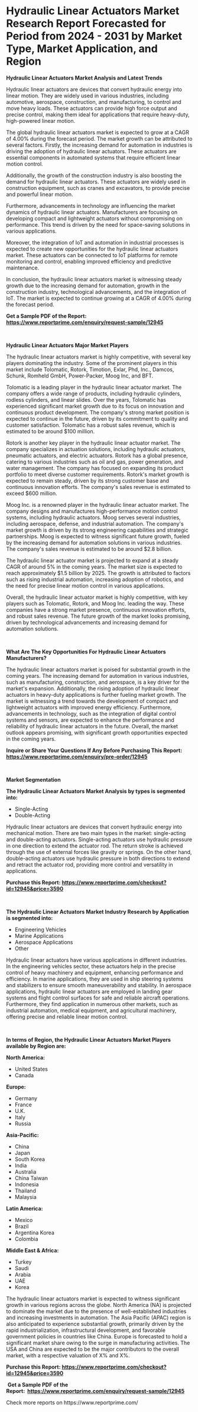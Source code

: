 <p><h1>Hydraulic Linear Actuators Market Research Report Forecasted for Period from 2024 -  2031 by Market Type, Market Application, and Region</h1></p><p><strong>Hydraulic Linear Actuators Market Analysis and Latest Trends</strong></p>
<p><p>Hydraulic linear actuators are devices that convert hydraulic energy into linear motion. They are widely used in various industries, including automotive, aerospace, construction, and manufacturing, to control and move heavy loads. These actuators can provide high force output and precise control, making them ideal for applications that require heavy-duty, high-powered linear motion.</p><p>The global hydraulic linear actuators market is expected to grow at a CAGR of 4.00% during the forecast period. The market growth can be attributed to several factors. Firstly, the increasing demand for automation in industries is driving the adoption of hydraulic linear actuators. These actuators are essential components in automated systems that require efficient linear motion control.</p><p>Additionally, the growth of the construction industry is also boosting the demand for hydraulic linear actuators. These actuators are widely used in construction equipment, such as cranes and excavators, to provide precise and powerful linear motion.</p><p>Furthermore, advancements in technology are influencing the market dynamics of hydraulic linear actuators. Manufacturers are focusing on developing compact and lightweight actuators without compromising on performance. This trend is driven by the need for space-saving solutions in various applications.</p><p>Moreover, the integration of IoT and automation in industrial processes is expected to create new opportunities for the hydraulic linear actuators market. These actuators can be connected to IoT platforms for remote monitoring and control, enabling improved efficiency and predictive maintenance.</p><p>In conclusion, the hydraulic linear actuators market is witnessing steady growth due to the increasing demand for automation, growth in the construction industry, technological advancements, and the integration of IoT. The market is expected to continue growing at a CAGR of 4.00% during the forecast period.</p></p>
<p><strong>Get a Sample PDF of the Report:&nbsp; <a href="https://www.reportprime.com/enquiry/request-sample/12945">https://www.reportprime.com/enquiry/request-sample/12945</a></strong></p>
<p>&nbsp;</p>
<p><strong>Hydraulic Linear Actuators Major Market Players</strong></p>
<p><p>The hydraulic linear actuators market is highly competitive, with several key players dominating the industry. Some of the prominent players in this market include Tolomatic, Rotork, Timotion, Exlar, Phd, Inc., Damcos, Schunk, Romheld GmbH, Power-Packer, Moog Inc, and BFT.</p><p>Tolomatic is a leading player in the hydraulic linear actuator market. The company offers a wide range of products, including hydraulic cylinders, rodless cylinders, and linear slides. Over the years, Tolomatic has experienced significant market growth due to its focus on innovation and continuous product development. The company's strong market position is expected to continue in the future, driven by its commitment to quality and customer satisfaction. Tolomatic has a robust sales revenue, which is estimated to be around $100 million.</p><p>Rotork is another key player in the hydraulic linear actuator market. The company specializes in actuation solutions, including hydraulic actuators, pneumatic actuators, and electric actuators. Rotork has a global presence, catering to various industries such as oil and gas, power generation, and water management. The company has focused on expanding its product portfolio to meet diverse customer requirements. Rotork's market growth is expected to remain steady, driven by its strong customer base and continuous innovation efforts. The company's sales revenue is estimated to exceed $600 million.</p><p>Moog Inc. is a renowned player in the hydraulic linear actuator market. The company designs and manufactures high-performance motion control systems, including hydraulic actuators. Moog serves several industries, including aerospace, defense, and industrial automation. The company's market growth is driven by its strong engineering capabilities and strategic partnerships. Moog is expected to witness significant future growth, fueled by the increasing demand for automation solutions in various industries. The company's sales revenue is estimated to be around $2.8 billion.</p><p>The hydraulic linear actuator market is projected to expand at a steady CAGR of around 5% in the coming years. The market size is expected to reach approximately $1.5 billion by 2025. The growth is attributed to factors such as rising industrial automation, increasing adoption of robotics, and the need for precise linear motion control in various applications.</p><p>Overall, the hydraulic linear actuator market is highly competitive, with key players such as Tolomatic, Rotork, and Moog Inc. leading the way. These companies have a strong market presence, continuous innovation efforts, and robust sales revenue. The future growth of the market looks promising, driven by technological advancements and increasing demand for automation solutions.</p></p>
<p>&nbsp;</p>
<p><strong>What Are The Key Opportunities For Hydraulic Linear Actuators Manufacturers?</strong></p>
<p><p>The hydraulic linear actuators market is poised for substantial growth in the coming years. The increasing demand for automation in various industries, such as manufacturing, construction, and aerospace, is a key driver for the market's expansion. Additionally, the rising adoption of hydraulic linear actuators in heavy-duty applications is further fueling market growth. The market is witnessing a trend towards the development of compact and lightweight actuators with improved energy efficiency. Furthermore, advancements in technology, such as the integration of digital control systems and sensors, are expected to enhance the performance and reliability of hydraulic linear actuators in the future. Overall, the market outlook appears promising, with significant growth opportunities expected in the coming years.</p></p>
<p><strong>Inquire or Share Your Questions If Any Before Purchasing This Report: <a href="https://www.reportprime.com/enquiry/pre-order/12945">https://www.reportprime.com/enquiry/pre-order/12945</a></strong></p>
<p>&nbsp;</p>
<p><strong>Market Segmentation</strong></p>
<p><strong>The Hydraulic Linear Actuators Market Analysis by types is segmented into:</strong></p>
<p><ul><li>Single-Acting</li><li>Double-Acting</li></ul></p>
<p><p>Hydraulic linear actuators are devices that convert hydraulic energy into mechanical motion. There are two main types in the market: single-acting and double-acting actuators. Single-acting actuators use hydraulic pressure in one direction to extend the actuator rod. The return stroke is achieved through the use of external forces like gravity or springs. On the other hand, double-acting actuators use hydraulic pressure in both directions to extend and retract the actuator rod, providing more control and versatility in applications.</p></p>
<p><strong>Purchase this Report:&nbsp;<a href="https://www.reportprime.com/checkout?id=12945&price=3590">https://www.reportprime.com/checkout?id=12945&price=3590</a></strong></p>
<p>&nbsp;</p>
<p><strong>The Hydraulic Linear Actuators Market Industry Research by Application is segmented into:</strong></p>
<p><ul><li>Engineering Vehicles</li><li>Marine Applications</li><li>Aerospace Applications</li><li>Other</li></ul></p>
<p><p>Hydraulic linear actuators have various applications in different industries. In the engineering vehicles sector, these actuators help in the precise control of heavy machinery and equipment, enhancing performance and efficiency. In marine applications, they are used in ship steering systems and stabilizers to ensure smooth maneuverability and stability. In aerospace applications, hydraulic linear actuators are employed in landing gear systems and flight control surfaces for safe and reliable aircraft operations. Furthermore, they find application in numerous other markets, such as industrial automation, medical equipment, and agricultural machinery, offering precise and reliable linear motion control.</p></p>
<p>&nbsp;</p>
<p><strong>In terms of Region, the Hydraulic Linear Actuators Market Players available by Region are:</strong></p>
<p>
    <p> <strong> North America: </strong>
        <ul>
            <li>United States</li>
            <li>Canada</li>
        </ul>
        </p> 
    <p> <strong> Europe: </strong>
        <ul>
            <li>Germany</li>
            <li>France</li>
            <li>U.K.</li>
            <li>Italy</li>
            <li>Russia</li>
        </ul>
        </p> 
    <p> <strong> Asia-Pacific: </strong>
        <ul>
            <li>China</li>
            <li>Japan</li>
            <li>South Korea</li>
            <li>India</li>
            <li>Australia</li>
            <li>China Taiwan</li>
            <li>Indonesia</li>
            <li>Thailand</li>
            <li>Malaysia</li>
        </ul>
        </p> 
    <p> <strong> Latin America: </strong>
        <ul>
            <li>Mexico</li>
            <li>Brazil</li>
            <li>Argentina Korea</li>
            <li>Colombia</li>
        </ul>
        </p> 
    <p> <strong> Middle East & Africa: </strong>
        <ul>
            <li>Turkey</li>
            <li>Saudi</li>
            <li>Arabia</li>
            <li>UAE</li>
            <li>Korea</li>
        </ul>
    </p>
    </p>
<p><p>The hydraulic linear actuators market is expected to witness significant growth in various regions across the globe. North America (NA) is projected to dominate the market due to the presence of well-established industries and increasing investments in automation. The Asia Pacific (APAC) region is also anticipated to experience substantial growth, primarily driven by the rapid industrialization, infrastructural development, and favorable government policies in countries like China. Europe is forecasted to hold a significant market share owing to the surge in manufacturing activities. The USA and China are expected to be the major contributors to the overall market, with a respective valuation of X% and X%.</p></p>
<p><strong>Purchase this Report: <a href="https://www.reportprime.com/checkout?id=12945&price=3590">https://www.reportprime.com/checkout?id=12945&price=3590</a></strong></p>
<p>&nbsp;<strong>Get a Sample PDF of the Report:&nbsp;&nbsp;<a href="https://www.reportprime.com/enquiry/request-sample/12945">https://www.reportprime.com/enquiry/request-sample/12945</a></strong></p>
<p><strong></strong></p>
<p>Check more reports on https://www.reportprime.com/</p>